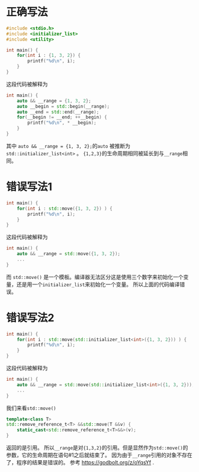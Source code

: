 
# 正确写法
```c++
#include <stdio.h>
#include <initializer_list>
#include <utility>

int main() {
    for(int i : {1, 3, 2}) {
        printf("%d\n", i);
    }
}
```

这段代码被解释为

```c++
int main() {
    auto && __range = {1, 3, 2};
    auto __begin = std::begin(__range);
    auto __end = std::end(__range);
    for(__begin != __end; ++__begin) {
        printf("%d\n", * __begin);
    }
}

```

其中 `auto && __range = {1, 3, 2};`的`auto` 被推断为 `std::initializer_list<int>` 。
`{1,2,3}`的生命周期相同被延长到与`__range`相同。


# 错误写法1
```c++
int main() {
    for(int i : std::move({1, 3, 2}) ) {
        printf("%d\n", i);
    }
}
```

这段代码被解释为

```c++
int main() {
    auto && __range = std::move({1, 3, 2});
    ...
}

```
而 `std::move()` 是一个模板。编译器无法区分这是使用三个数字来初始化一个变量，还是用一个`initializer_list`来初始化一个变量。
所以上面的代码编译错误。


# 错误写法2
```c++
int main() {
    for(int i : std::move(std::initializer_list<int>({1, 3, 2})) ) {
        printf("%d\n", i);
    }
}
```

这段代码被解释为

```c++
int main() {
    auto && __range = std::move(std::initializer_list<int>({1, 3, 2})); # 1
    ...
}

```
我们来看`std::move()`
```c++
template<class T>
std::remove_reference_t<T> &&std::move(T &&v) {
    static_cast<std::remove_reference_t<T>&&>(v);
}
```
返回的是引用。
所以`__range`是对`{1,3,2}`的引用。但是显然作为`std::move()`的参数，它的生命周期在语句#1之后就结束了。
因为由于`__range`引用的对象不存在了，程序的结果是错误的。
参考 https://godbolt.org/z/oYqsYf .


